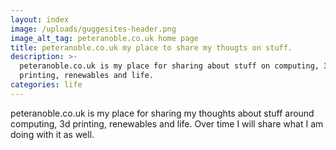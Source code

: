 ```yaml
---
layout: index
image: /uploads/guggesites-header.png
image_alt_tag: peteranoble.co.uk home page
title: peteranoble.co.uk my place to share my thougts on stuff.
description: >-
  peteranoble.co.uk is my place for sharing about stuff on computing, 3d
  printing, renewables and life.
categories: life
---
```

peteranoble.co.uk  is my place for sharing my thoughts about stuff around computing, 3d printing, renewables and life. Over time I will share what I am doing with it as well.
